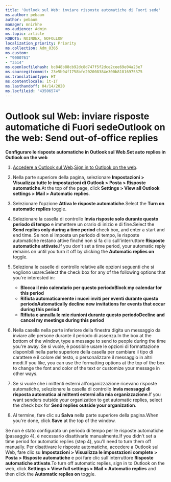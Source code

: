 ```yaml
---
title: 'Outlook sul Web: inviare risposte automatiche di Fuori sede'
ms.author: pebaum
author: pebaum
manager: mnirkhe
ms.audience: Admin
ms.topic: article
ROBOTS: NOINDEX, NOFOLLOW
localization_priority: Priority
ms.collection: Adm_O365
ms.custom:
- "9000761"
- "3514"
ms.openlocfilehash: bc848b88cb92dc8d747f5f2dce2cee69e04a23e7
ms.sourcegitcommit: 23e5b94f1758bfe202008384e300b81816975375
ms.translationtype: HT
ms.contentlocale: it-IT
ms.lasthandoff: 04/14/2020
ms.locfileid: "43506574"
---
```

# <a name="outlook-on-the-web-send-out-of-office-replies"></a><span data-ttu-id="78231-102">Outlook sul Web: inviare risposte automatiche di Fuori sede</span><span class="sxs-lookup"><span data-stu-id="78231-102">Outlook on the web: Send out-of-office replies</span></span>

<span data-ttu-id="78231-103">**Configurare le risposte automatiche in Outlook sul Web**.</span><span class="sxs-lookup"><span data-stu-id="78231-103">**Set auto replies in Outlook on the web**</span></span>

1. <span data-ttu-id="78231-104">[Accedere a Outlook sul Web](https://support.office.com/it-IT/article/how-to-sign-in-to-outlook-on-the-web-763fab4d-0138-4814-b450-37fc286bcb79).</span><span class="sxs-lookup"><span data-stu-id="78231-104">[Sign in to Outlook on the web](https://support.office.com/it-IT/article/how-to-sign-in-to-outlook-on-the-web-763fab4d-0138-4814-b450-37fc286bcb79).</span></span>

2. <span data-ttu-id="78231-105">Nella parte superiore della pagina, selezionare **Impostazioni > Visualizza tutte le impostazioni di Outlook > Posta > Risposte automatiche**.</span><span class="sxs-lookup"><span data-stu-id="78231-105">At the top of the page, click **Settings > View all Outlook settings > Mail > Automatic replies**.</span></span>

3. <span data-ttu-id="78231-106">Selezionare l’opzione **Attiva le risposte automatiche**.</span><span class="sxs-lookup"><span data-stu-id="78231-106">Select the **Turn on automatic replies** toggle.</span></span>

4. <span data-ttu-id="78231-107">Selezionare la casella di controllo **Invia risposte solo durante questo periodo di tempo** e immettere un orario di inizio e di fine.</span><span class="sxs-lookup"><span data-stu-id="78231-107">Select the **Send replies only during a time period** check box, and enter a start and end time.</span></span> <span data-ttu-id="78231-108">Se non si imposta un periodo di tempo, le risposte automatiche restano attive finché non si fa clic sull'interruttore **Risposte automatiche attivate**.</span><span class="sxs-lookup"><span data-stu-id="78231-108">If you don't set a time period, your automatic reply remains on until you turn it off by clicking the **Automatic replies on** toggle.</span></span>

5. <span data-ttu-id="78231-109">Seleziona le caselle di controllo relative alle opzioni seguenti che si vogliono usare:</span><span class="sxs-lookup"><span data-stu-id="78231-109">Select the check box for any of the following options that you're interested in:</span></span>
    - <span data-ttu-id="78231-110">**Blocca il mio calendario per questo periodo**</span><span class="sxs-lookup"><span data-stu-id="78231-110">**Block my calendar for this period**</span></span>
    - <span data-ttu-id="78231-111">**Rifiuta automaticamente i nuovi inviti per eventi durante questo periodo**</span><span class="sxs-lookup"><span data-stu-id="78231-111">**Automatically decline new invitations for events that occur during this period**</span></span>
    - <span data-ttu-id="78231-112">**Rifiuta e annulla le mie riunioni durante questo periodo**</span><span class="sxs-lookup"><span data-stu-id="78231-112">**Decline and cancel my meetings during this period**</span></span>

6. <span data-ttu-id="78231-113">Nella casella nella parte inferiore della finestra digita un messaggio da inviare alle persone durante il periodo di assenza.</span><span class="sxs-lookup"><span data-stu-id="78231-113">In the box at the bottom of the window, type a message to send to people during the time you're away.</span></span> <span data-ttu-id="78231-114">Se si vuole, è possibile usare le opzioni di formattazione disponibili nella parte superiore della casella per cambiare il tipo di carattere e il colore del testo, o personalizzare il messaggio in altri modi.</span><span class="sxs-lookup"><span data-stu-id="78231-114">If you like, you can use the formatting options at the top of the box to change the font and color of the text or customize your message in other ways.</span></span>

7. <span data-ttu-id="78231-115">Se si vuole che i mittenti esterni all'organizzazione ricevano risposte automatiche, selezionare la casella di controllo **Invia messaggi di risposta automatica ai mittenti esterni alla mia organizzazione**.</span><span class="sxs-lookup"><span data-stu-id="78231-115">If you want senders outside your organization to get automatic replies, select the check box for **Send replies outside your organization**.</span></span>

8. <span data-ttu-id="78231-116">Al termine, fare clic su **Salva** nella parte superiore della pagina.</span><span class="sxs-lookup"><span data-stu-id="78231-116">When you're done, click **Save** at the top of the window.</span></span>

<span data-ttu-id="78231-117">Se non è stato configurato un periodo di tempo per le risposte automatiche (passaggio 4), è necessario disattivarle manualmente.</span><span class="sxs-lookup"><span data-stu-id="78231-117">If you didn't set a time period for automatic replies (step 4), you'll need to turn them off manually.</span></span> <span data-ttu-id="78231-118">Per disattivare le risposte automatiche, accedere a Outlook sul Web, fare clic su **Impostazioni > Visualizza le impostazioni complete > Posta > Risposte automatiche** e poi fare clic sull'interruttore **Risposte automatiche attivate**.</span><span class="sxs-lookup"><span data-stu-id="78231-118">To turn off automatic replies, sign in to Outlook on the web, click **Settings > View full settings > Mail > Automatic replies** and then click the **Automatic replies on** toggle.</span></span>
